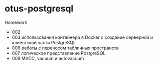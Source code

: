 # otus-postgresql
Homework
- 002   
- 003   использования контейнера в Docker c создание серверной и клиентской части PostgreSQL
- 006   работы с переносом табличных пространств 
- 007   логическое представление PostgreSQL
- 008   MVCC, vacuum и autovacuum 
